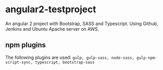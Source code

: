 # angular2-testproject
An angular 2 project with Bootstrap, SASS and Typescript.
Using Github, Jenkins and Ubuntu Apache server on AWS.

## npm plugins
The following plugins are used:
`gulp, gulp-sass, node-sass, gulp-npm-script-sync, typescript, bootstrap-sass`
